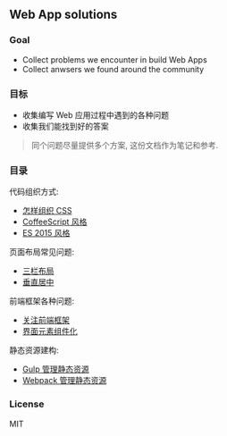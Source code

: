 
Web App solutions
----

### Goal

* Collect problems we encounter in build Web Apps
* Collect anwsers we found around the community

### 目标

* 收集编写 Web 应用过程中遇到的各种问题
* 收集我们能找到好的答案

> 同个问题尽量提供多个方案, 这份文档作为笔记和参考.

### 目录

代码组织方式:

* [怎样组织 CSS](./cases/coding-style.md)
* [CoffeeScript 风格]()
* [ES 2015 风格]()

页面布局常见问题:

* [三栏布局](./cases/layout.md)
* [垂直居中](./cases/layout.md#centered-vertically)

前端框架各种问题:

* [关注前端框架](./cases/mvc.md)
* [界面元素组件化](./cases/ui-components.md)

静态资源建构:

* [Gulp 管理静态资源](./cases/assets-building.md)
* [Webpack 管理静态资源](./cases/assets-building.md)

### License

MIT
